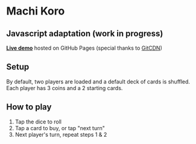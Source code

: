# Machi Koro
## Javascript adaptation (work in progress)

**[Live demo](https://rleepfeil.github.io/Machi-Koro/)** hosted on GitHub Pages (special thanks to [GitCDN](https://gitcdn.xyz/))

## Setup
By default, two players are loaded and a default deck of cards is shuffled.
Each player has 3 coins and a 2 starting cards.

## How to play
1. Tap the dice to roll
2. Tap a card to buy, or tap "next turn"
3. Next player's turn, repeat steps 1 & 2
